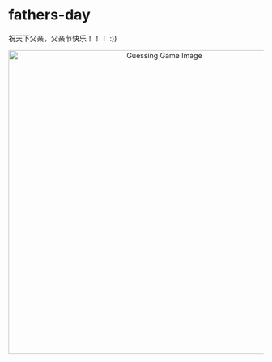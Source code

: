 # fathers-day
祝天下父亲，父亲节快乐！！！ :))

<p align="center">
  <img src="https://i.imgur.com/iIcV0qN.png" width="600" alt="Guessing Game Image">
</p>
